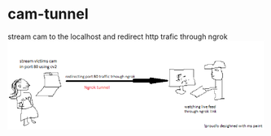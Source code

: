 # cam-tunnel
stream cam to the localhost and redirect http trafic through ngrok
<img src="https://github.com/rusiru-19/cam-tunnel/blob/main/Untitled.png?raw=true">
